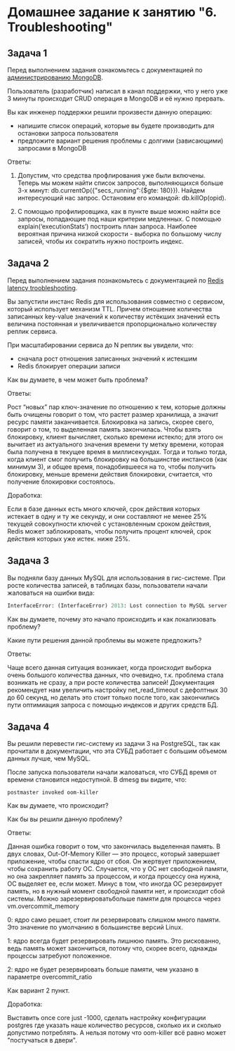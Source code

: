 # Домашнее задание к занятию "6. Troubleshooting"

## Задача 1

Перед выполнением задания ознакомьтесь с документацией по [администрированию MongoDB](https://docs.mongodb.com/manual/administration/).

Пользователь (разработчик) написал в канал поддержки, что у него уже 3 минуты происходит CRUD операция в MongoDB и её 
нужно прервать. 

Вы как инженер поддержки решили произвести данную операцию:
- напишите список операций, которые вы будете производить для остановки запроса пользователя
- предложите вариант решения проблемы с долгими (зависающими) запросами в MongoDB

Ответы:
1) Допустим, что средства профлирования уже были включены.
Теперь мы можем найти список запросов, выполняющихся больше 3-х минут: db.currentOp({"secs_running":{$gte: 180}}).
Найдем интересующий нас запрос.
Остановим его командой: db.killOp(opid).

2) С помощью профилировщика, как в пункте выше можно найти все запросы, попадающие под наши критерии медленных.
С помощью explain(‘executionStats’) построить план запроса.
Наиболее вероятная причина низкой скорости - выборка по большому числу записей, чтобы их сократить нужно построить индекс.

## Задача 2

Перед выполнением задания познакомьтесь с документацией по [Redis latency troobleshooting](https://redis.io/topics/latency).

Вы запустили инстанс Redis для использования совместно с сервисом, который использует механизм TTL. 
Причем отношение количества записанных key-value значений к количеству истёкших значений есть величина постоянная и
увеличивается пропорционально количеству реплик сервиса. 

При масштабировании сервиса до N реплик вы увидели, что:
- сначала рост отношения записанных значений к истекшим
- Redis блокирует операции записи

Как вы думаете, в чем может быть проблема?
 
 Ответы:
 
Рост “новых” пар ключ-значение по отношению к тем, которые должны быть очищены говорит о том, что растет размер хранилища, а значит ресурс памяти заканчивается. Блокировка на запись, скорее свего, говорит о том, то выделенная память закончилась.
Чтобы взять блокировку, клиент вычисляет, сколько времени истекло; для этого он вычитает из актуального значения времени ту метку времени, которая была получена в текущее время в миллисекундах. Тогда и только тогда, когда клиент смог получить блокировку на большинстве инстансов (как минимум 3), и общее время, понадобившееся на то, чтобы получить блокировку, меньше времени действия блокировки, считается, что получение блокировки состоялось.

Доработка:

Если в базе данных есть много ключей, срок действия которых истекает в одну и ту же секунду, и они составляют не менее 25% текущей совокупности ключей с установленным сроком действия, Redis может заблокировать, чтобы получить процент ключей, срок действия которых уже истек. ниже 25%.

## Задача 3

Вы подняли базу данных MySQL для использования в гис-системе. При росте количества записей, в таблицах базы,
пользователи начали жаловаться на ошибки вида:
```python
InterfaceError: (InterfaceError) 2013: Lost connection to MySQL server during query u'SELECT..... '
```

Как вы думаете, почему это начало происходить и как локализовать проблему?

Какие пути решения данной проблемы вы можете предложить?

Ответы:

Чаще всего данная ситуация возникает, когда происходит выборка очень большого количества данных, что очевидно, т.к. проблема стала возникать не сразу, а при росте количества записей!
Документация рекомендует нам увеличить настройку net_read_timeout с дефолтных 30 до 60 секунд, но делать это стоит только после того, как закончились пути оптимиация запроса с помощью индексов и других средств БД.

## Задача 4


Вы решили перевести гис-систему из задачи 3 на PostgreSQL, так как прочитали в документации, что эта СУБД работает с 
большим объемом данных лучше, чем MySQL.

После запуска пользователи начали жаловаться, что СУБД время от времени становится недоступной. В dmesg вы видите, что:

`postmaster invoked oom-killer`

Как вы думаете, что происходит?

Как бы вы решили данную проблему?

Ответы:

Данная ошибка говорит о том, что закончилась выделенная память.
В двух словах, Out-Of-Memory Killer — это процесс, который завершает приложение, чтобы спасти ядро от сбоя. Он жертвует приложением, чтобы сохранить работу ОС. Случается, что у ОС нет свободной памяти, но она закрепляет память за процессом, и когда процессу она нужна, ОС выделяет ее, если может. Минус в том, что иногда ОС резервирует память, но в нужный момент свободной памяти нет, и происходит сбой системы.
Можно зарезервироватьбольше памяти для процесса через vm.overcommit_memory

0: ядро само решает, стоит ли резервировать слишком много памяти. Это значение по умолчанию в большинстве версий Linux.

1: ядро всегда будет резервировать лишнюю память. Это рискованно, ведь память может закончиться, потому что, скорее всего, однажды процессы затребуют положенное.

2: ядро не будет резервировать больше памяти, чем указано в параметре overcommit_ratio

Как вариант 2 пункт.

Доработка:

Выставить once core just -1000, сделать настройку конфигурации postgres где указать наше количество ресурсов, сколько их и сколько допустимо потреблять.
А нельзя потому что oom-killer всё равно может "постучаться в двери".
